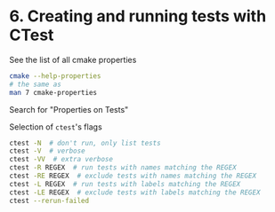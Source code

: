 # 6. Creating and running tests with CTest

See the list of all cmake properties
```bash
cmake --help-properties
# the same as
man 7 cmake-properties
```
Search for "Properties on Tests"

Selection of `ctest`'s flags
```bash
ctest -N  # don't run, only list tests
ctest -V  # verbose
ctest -VV  # extra verbose
ctest -R REGEX  # run tests with names matching the REGEX
ctest -RE REGEX  # exclude tests with names matching the REGEX
ctest -L REGEX  # run tests with labels matching the REGEX
ctest -LE REGEX  # exclude tests with labels matching the REGEX
ctest --rerun-failed
```
